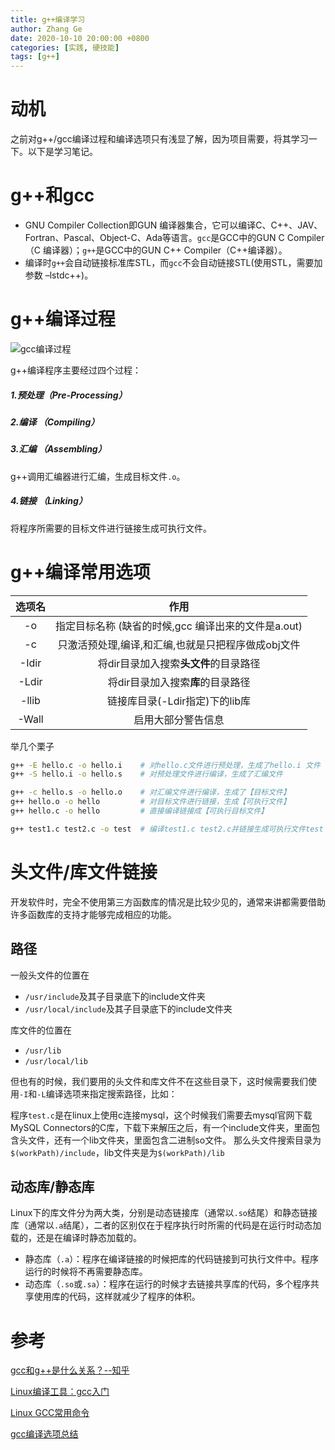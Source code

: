```yaml
---
title: g++编译学习
author: Zhang Ge
date: 2020-10-10 20:00:00 +0800
categories: [实践, 硬技能]
tags: [g++]
---
```



# 动机
之前对g++/gcc编译过程和编译选项只有浅显了解，因为项目需要，将其学习一下。以下是学习笔记。
# g++和gcc
* GNU Compiler Collection即GUN 编译器集合，它可以编译C、C++、JAV、Fortran、Pascal、Object-C、Ada等语言。`gcc`是GCC中的GUN C Compiler（C 编译器）；`g++`是GCC中的GUN C++ Compiler（C++编译器）。
* 编译时`g++`会自动链接标准库STL，而`gcc`不会自动链接STL(使用STL，需要加参数 –lstdc++)。
# g++编译过程
![gcc编译过程](https://img-blog.csdnimg.cn/20201010191100654.png?x-oss-process=image/watermark,type_ZmFuZ3poZW5naGVpdGk,shadow_10,text_aHR0cHM6Ly9ibG9nLmNzZG4ubmV0L3dlaXhpbl80MDU2MTA2NQ==,size_16,color_FFFFFF,t_70#pic_center)

g++编译程序主要经过四个过程：

##### 1.预处理（Pre-Processing）
##### 2.编译 （Compiling）

##### 3.汇编 （Assembling）
 g++调用汇编器进行汇编，生成目标文件`.o`。 
##### 4.链接 （Linking）
将程序所需要的目标文件进行链接生成可执行文件。
# g++编译常用选项

| **选项名**     | **作用**        |
|:-----------:|:-------------:|
| -o | 指定目标名称 (缺省的时候,gcc 编译出来的文件是a.out) |
|  -c   |    只激活预处理,编译,和汇编,也就是只把程序做成obj文件  |
|   -Idir  |     将dir目录加入搜索**头文件**的目录路径 |
| -Ldir    |  将dir目录加入搜索**库**的目录路径    |
|   -llib |   链接库目录(-Ldir指定)下的lib库   |
|  -Wall   |    启用大部分警告信息  |

举几个栗子
```bash
g++ -E hello.c -o hello.i    # 对hello.c文件进行预处理，生成了hello.i 文件
g++ -S hello.i -o hello.s    # 对预处理文件进行编译，生成了汇编文件

g++ -c hello.s -o hello.o    # 对汇编文件进行编译，生成了【目标文件】
g++ hello.o -o hello         # 对目标文件进行链接，生成【可执行文件】
g++ hello.c -o hello         # 直接编译链接成【可执行目标文件】

g++ test1.c test2.c -o test  # 编译test1.c test2.c并链接生成可执行文件test
```

# 头文件/库文件链接
开发软件时，完全不使用第三方函数库的情况是比较少见的，通常来讲都需要借助许多函数库的支持才能够完成相应的功能。
## 路径
一般头文件的位置在
* `/usr/include`及其子目录底下的include文件夹
* `/usr/local/include`及其子目录底下的include文件夹

库文件的位置在
* `/usr/lib`
* `/usr/local/lib`



但也有的时候，我们要用的头文件和库文件不在这些目录下，这时候需要我们使用`-I`和`-L`编译选项来指定搜索路径，比如：

程序`test.c`是在linux上使用c连接mysql，这个时候我们需要去mysql官网下载MySQL Connectors的C库，下载下来解压之后，有一个include文件夹，里面包含头文件，还有一个lib文件夹，里面包含二进制so文件。
那么头文件搜索目录为`$(workPath)/include`，lib文件夹是为`$(workPath)/lib`

## 动态库/静态库
Linux下的库文件分为两大类，分别是动态链接库（通常以`.so`结尾）和静态链接库（通常以`.a`结尾），二者的区别仅在于程序执行时所需的代码是在运行时动态加载的，还是在编译时静态加载的。
* 静态库（`.a`）：程序在编译链接的时候把库的代码链接到可执行文件中。程序运行的时候将不再需要静态库。
* 动态库（`.so`或`.sa`）：程序在运行的时候才去链接共享库的代码，多个程序共享使用库的代码，这样就减少了程序的体积。




# 参考
[gcc和g++是什么关系？--知乎](https://www.zhihu.com/question/20940822)

[Linux编译工具：gcc入门](https://www.cnblogs.com/QG-whz/p/5456720.html)

[Linux GCC常用命令](https://www.cnblogs.com/ggjucheng/archive/2011/12/14/2287738.html#_Toc311642844)

[gcc编译选项总结](https://blog.csdn.net/gatieme/article/details/21389603)